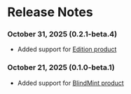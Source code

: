 # Release Notes

### October 31, 2025 (0.2.1-beta.4)

- Added support for [Edition product](product/edition-product/)

### October 21, 2025 (0.1.0-beta.1)

- Added support for [BlindMint product](https://app.gitbook.com/o/FkM3zqPi1O0VypWXgiUZ/s/wX9Yl8DLygpenDBVWGPF/~/changes/1/sdk/product/product-types/blind-mint)
